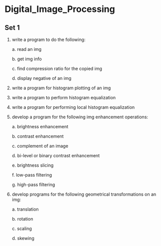 # Digital_Image_Processing

## Set 1

1. write a program to do the following:

    a. read an img

    b. get img info

    c. find compression ratio for the copied img

    d. display negative of an img


2. write a program for histogram plotting of an img

3. write a program to perform histogram equalization

4. write a program for performing local histogram equalization

5. develop a program for the following img enhancement operations:

    a. brightness enhancement
  
    b. contrast enhancement
  
    c. complement of an image
  
    d. bi-level or binary contrast enhancement
  
    e. brightness slicing
  
    f. low-pass filtering
  
    g. high-pass filtering


6. develop programs for the following geometrical transformations on an img:

    a. translation
  
    b. rotation
  
    c. scaling
  
    d. skewing
